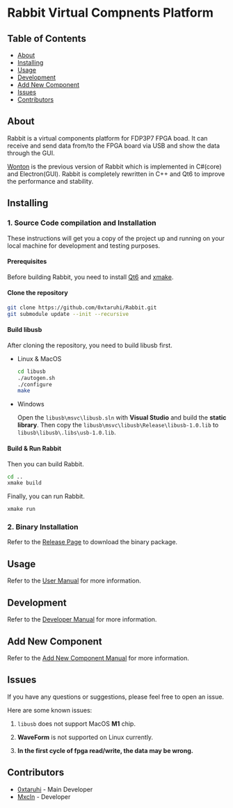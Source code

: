 # Rabbit Virtual Compnents Platform

## Table of Contents

- [About](#about)
- [Installing](#installing)
- [Usage](#usage)
- [Development](#development)
- [Add New Component](#add_new_component)
- [Issues](#issues)
- [Contributors](#contributors)

## About <a name = "about"></a>

Rabbit is a virtual components platform for FDP3P7 FPGA boad. 
It can receive and send data from/to the FPGA board via USB and show the data through the GUI. 

[Wonton](https://github.com/ChayCai/Wonton_master) is the previous version of Rabbit which is implemented in C#(core) and Electron(GUI). Rabbit is completely rewritten in C++ and Qt6 to improve the performance and stability.

## Installing <a name= "installing"></a>

### 1. Source Code compilation and Installation

These instructions will get you a copy of the project up and running on your local machine for development and testing purposes. 

#### Prerequisites

Before building Rabbit, you need to install [Qt6](https://www.qt.io/product/qt6) and [xmake](https://xmake.io/#/). 

#### Clone the repository

```bash
git clone https://github.com/0xtaruhi/Rabbit.git
git submodule update --init --recursive
```
#### Build libusb

After cloning the repository, you need to build libusb first.

* Linux & MacOS

    ```bash
    cd libusb
    ./autogen.sh
    ./configure
    make
    ```

* Windows

    Open the `libusb\msvc\libusb.sln` with **Visual Studio** and build the **static library**. Then copy the `libusb\msvc\libusb\Release\libusb-1.0.lib` to `libusb\libusb\.libs\usb-1.0.lib`.

#### Build & Run Rabbit

Then you can build Rabbit.

```bash
cd ..
xmake build
```

Finally, you can run Rabbit.

```bash
xmake run
```

### 2. Binary Installation

Refer to the [Release Page]() to download the binary package.

## Usage <a name = "usage"></a>

Refer to the [User Manual](./doc/RabbitHelpDoc.md) for more information.

## Development <a name = "development"></a>

Refer to the [Developer Manual](./doc/RabbitDevDoc.md) for more information.

## Add New Component <a name = "add_new_component"></a>

Refer to the [Add New Component Manual](./doc/AddNewComponent.md) for more information.

## Issues <a name = "issues"></a>

If you have any questions or suggestions, please feel free to open an issue.

Here are some known issues:

1. `libusb` does not support MacOS **M1** chip. 

2. **WaveForm** is not supported on Linux currently.

3. **In the first cycle of fpga read/write, the data may be wrong.**

## Contributors <a name = "contributors"></a>

* [0xtaruhi](https://github.com/0xtaruhi) - Main Developer
* [Mxcln](https://github.com/Mxcln) - Developer